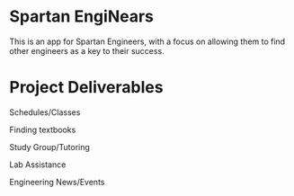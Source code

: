 # Spartan EngiNears
This is an app for Spartan Engineers, with a focus on allowing them to find other engineers as a key to their success.

# Project Deliverables
 Schedules/Classes
 
  Finding textbooks
  
  Study Group/Tutoring
    
  Lab Assistance
  
  Engineering News/Events 
